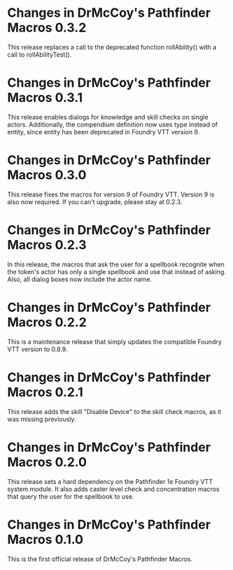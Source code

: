 Changes in DrMcCoy's Pathfinder Macros 0.3.2
============================================

This release replaces a call to the deprecated function rollAbility() with
a call to rollAbilityTest().


Changes in DrMcCoy's Pathfinder Macros 0.3.1
============================================

This release enables dialogs for knowledge and skill checks on single actors.
Additionally, the compendium definition now uses type instead of entity, since
entity has been deprecated in Foundry VTT version 9.


Changes in DrMcCoy's Pathfinder Macros 0.3.0
============================================

This release fixes the macros for version 9 of Foundry VTT. Version 9 is also
now required. If you can't upgrade, please stay at 0.2.3.


Changes in DrMcCoy's Pathfinder Macros 0.2.3
============================================

In this release, the macros that ask the user for a spellbook recognite when
the token's actor has only a single spellbook and use that instead of asking.
Also, all dialog boxes now include the actor name.


Changes in DrMcCoy's Pathfinder Macros 0.2.2
============================================

This is a maintenance release that simply updates the compatible Foundry VTT
version to 0.8.9.


Changes in DrMcCoy's Pathfinder Macros 0.2.1
============================================

This release adds the skill "Disable Device" to the skill check macros, as it
was missing previously.


Changes in DrMcCoy's Pathfinder Macros 0.2.0
============================================

This release sets a hard dependency on the Pathfinder 1e Foundry VTT system
module. It also adds caster level check and concentration macros that query the
user for the spellbook to use.


Changes in DrMcCoy's Pathfinder Macros 0.1.0
============================================

This is the first official release of DrMcCoy's Pathfinder Macros.



